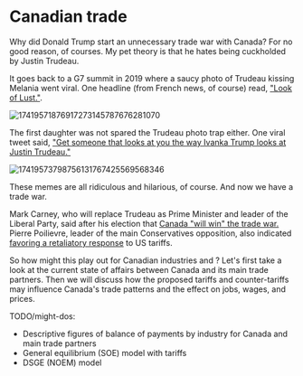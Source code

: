 # Canadian trade

Why did Donald Trump start an unnecessary trade war with Canada? For no good reason, of courses. My pet theory is that he hates being cuckholded by Justin Trudeau.

It goes back to a G7 summit in 2019 where a saucy photo of Trudeau kissing Melania went viral. One headline (from French news, of course) read, ["Look of Lust."](https://www.france24.com/en/20190827-papers-indonesia-names-new-capital-borneo-israel-lebanon-melania-trudeau-g7-photo).

![17419571876917273145787676281070](https://github.com/user-attachments/assets/5d8a43b6-657d-483d-97ab-13966278c6e4)

The first daughter was not spared the Trudeau photo trap either. One viral tweet said, ["Get someone that looks at you the way Ivanka Trump looks at Justin Trudeau."](https://x.com/Phil_Lewis_/status/831280292379910144?t=EAPxWbPN6pyIdn-oeZOecQ&s=19)

![17419573798756131767425569568346](https://github.com/user-attachments/assets/4b67b532-9ce9-4f73-9ca3-a5631cd5c578)


These memes are all ridiculous and hilarious, of course. And now we have a trade war.

Mark Carney, who will replace Trudeau as Prime Minister and leader of the Liberal Party, said after his election that [Canada "will win" the trade war.](https://www.bbc.com/news/articles/c36wkg47z1po.amp) Pierre Poilievre, leader of the main Conservatives opposition, also indicated [favoring a retaliatory response](https://youtube.com/shorts/4ZP7V5cxKPs?si=hMU9ef43AnjcC4nY) to US tariffs.

So how might this play out for Canadian industries and ? Let's first take a look at the current state of affairs between Canada and its main trade partners. Then we will discuss how the proposed tariffs and counter-tariffs may influence Canada's trade patterns and the effect on jobs, wages, and prices.

TODO/might-dos:
* Descriptive figures of balance of payments by industry for Canada and main trade partners
* General equilibrium (SOE) model with tariffs
* DSGE (NOEM) model
